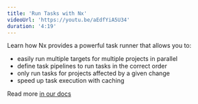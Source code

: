 ```yaml
---
title: 'Run Tasks with Nx'
videoUrl: 'https://youtu.be/aEdfYiA5U34'
duration: '4:19'
---
```


Learn how Nx provides a powerful task runner that allows you to:

- easily run multiple targets for multiple projects in parallel
- define task pipelines to run tasks in the correct order
- only run tasks for projects affected by a given change
- speed up task execution with caching

Read more [in our docs](/docs/features/run-tasks)
